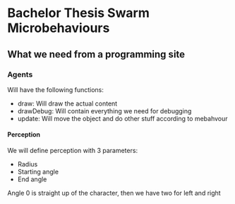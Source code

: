 # Bachelor Thesis Swarm Microbehaviours

## What we need from a programming site
### Agents
Will have the following functions:
- draw: Will draw the actual content
- drawDebug: Will contain everything we need for debugging
- update: Will move the object and do other stuff according to mebahvour

#### Perception
We will define perception with 3 parameters:
- Radius
- Starting angle
- End angle

Angle 0 is straight up of the character, then we have two for left and right
